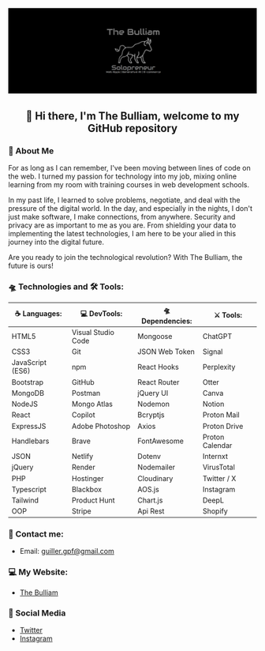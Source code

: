 <div align="center">
    <img src="./brand.png" alt="Logo The Bulliam">

## 👋 Hi there, I'm The Bulliam, welcome to my GitHub repository

</div>

### 🚀 About Me
For as long as I can remember, I've been moving between lines of code on the web. I turned my passion for technology into my job, mixing online learning from my room with training courses in web development schools.

In my past life, I learned to solve problems, negotiate, and deal with the pressure of the digital world. In the day, and especially in the nights, I don't just make software, I make connections, from anywhere. Security and privacy are as important to me as you are. From shielding your data to implementing the latest technologies, I am here to be your alied in this journey into the digital future.

Are you ready to join the technological revolution? With The Bulliam, the future is ours!

### 🛸 Technologies and 🛠 Tools:
<div align="center">

|  ☕ Languages:  |   💻 DevTools:     | 🛸 Dependencies: |   ⚔️ Tools:     |
| ---------------- | ------------------ | ----------------- | --------------- |
| HTML5            | Visual Studio Code | Mongoose          | ChatGPT         |
| CSS3             | Git                | JSON Web Token    | Signal          |
| JavaScript (ES6) | npm                | React Hooks       | Perplexity      |
| Bootstrap        | GitHub             | React Router      | Otter           |
| MongoDB          | Postman            | jQuery UI         | Canva           |
| NodeJS           | Mongo Atlas        | Nodemon           | Notion          |
| React            | Copilot            | Bcryptjs          | Proton Mail     |
| ExpressJS        | Adobe Photoshop    | Axios             | Proton Drive    |
| Handlebars       | Brave              | FontAwesome       | Proton Calendar |
| JSON             | Netlify            | Dotenv            | Internxt        |
| jQuery           | Render             | Nodemailer        | VirusTotal      |
| PHP              | Hostinger          | Cloudinary        | Twitter / X     |
| Typescript       | Blackbox           | AOS.js            | Instagram       |
| Tailwind         | Product Hunt       | Chart.js          | DeepL           |
| OOP              | Stripe             | Api Rest          | Shopify         |

</div>

### 📧 Contact me:
- Email: guiller.gpf@gmail.com

### 💻 My Website:
- [The Bulliam](https://thebulliam.com)

### 🎡 Social Media
- [Twitter](https://twitter.com/thebulliam)
- [Instagram](https://instagram.com/thebulliam)
